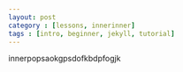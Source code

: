```yaml
---
layout: post
category : [lessons, innerinner]
tags : [intro, beginner, jekyll, tutorial]
---
```

innerpopsaokgpsdofkbdpfogjk